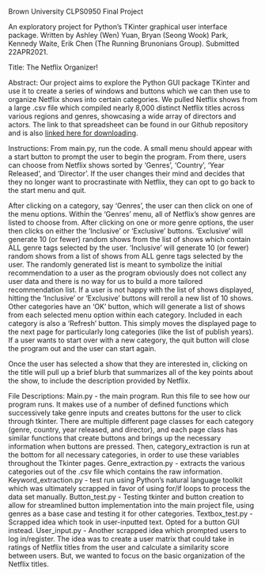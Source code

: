 Brown University CLPS0950 Final Project

An exploratory project for Python’s TKinter graphical user interface package. Written by Ashley (Wen) Yuan, Bryan (Seong Wook) Park, Kennedy Waite, Erik Chen (The Running Brunonians Group). Submitted 22APR2021.

Title: The Netflix Organizer!

Abstract: Our project aims to explore the Python GUI package TKinter and use it to create a series of windows and buttons which we can then use to organize Netflix shows into certain categories. We pulled Netflix shows from a large .csv file which compiled nearly 8,000 distinct Netflix titles across various regions and genres, showcasing a wide array of directors and actors. The link to that spreadsheet can be found in our Github repository and is also [linked here for downloading](https://raw.githubusercontent.com/kennedywaite/CLPS0950FinalProject/main/netflix_titles.csv).

Instructions: From main.py, run the code. A small menu should appear with a start button to prompt the user to begin the program. From there, users can choose from Netflix shows sorted by ‘Genres’, ‘Country’, ‘Year Released’, and ‘Director’. If the user changes their mind and decides that they no longer want to procrastinate with Netflix, they can opt to go back to the start menu and quit.

After clicking on a category, say ‘Genres’, the user can then click on one of the menu options. Within the ‘Genres’ menu, all of Netflix’s show genres are listed to choose from. After clicking on one or more genre options, the user then clicks on either the ‘Inclusive’ or ‘Exclusive’ buttons. ‘Exclusive’ will generate 10 (or fewer) random shows from the list of shows which contain ALL genre tags selected by the user. ‘Inclusive’ will generate 10 (or fewer) random shows from a list of shows from ALL genre tags selected by the user. The randomly generated list is meant to symbolize the initial recommendation to a user as the program obviously does not collect any user data and there is no way for us to build a more tailored recommendation list. If a user is not happy with the list of shows displayed, hitting the ‘Inclusive’ or ‘Exclusive’ buttons will reroll a new list of 10 shows. Other categories have an ‘OK’ button, which will generate a list of shows from each selected menu option within each category. Included in each category is also a ‘Refresh’ button. This simply moves the displayed page to the next page for particularly long categories (like the list of publish years). If a user wants to start over with a new category, the quit button will close the program out and the user can start again. 

Once the user has selected a show that they are interested in, clicking on the title will pull up a brief blurb that summarizes all of the key points about the show, to include the description provided by Netflix.

File Descriptions:
Main.py -  the main program. Run this file to see how our program runs. It makes use of a number of defined functions which successively take genre inputs and creates buttons for the user to click through tkinter. There are multiple different page classes for each category (genre, country, year released, and director), and each page class has similar functions that create buttons and brings up the necessary information when buttons are pressed. Then, category_extraction is run at the bottom for all necessary categories, in order to use these variables throughout the Tkinter pages. 
Genre_extraction.py - extracts the various categories out of the .csv file which contains the raw information.
Keyword_extraction.py - test run using Python’s natural language toolkit which was ultimately scrapped in favor of using for/if loops to process the data set manually. 
Button_test.py - Testing tkinter and button creation to allow for streamlined button implementation into the main project file, using genres as a base case and testing it for other categories.
Textbox_test.py - Scrapped idea which took in user-inputted text. Opted for a button GUI instead.
User_input.py - Another scrapped idea which prompted users to log in/register. The idea was to create a user matrix that could take in ratings of Netflix titles from the user and calculate a similarity score between users. But, we wanted to focus on the basic organization of the Netflix titles. 
